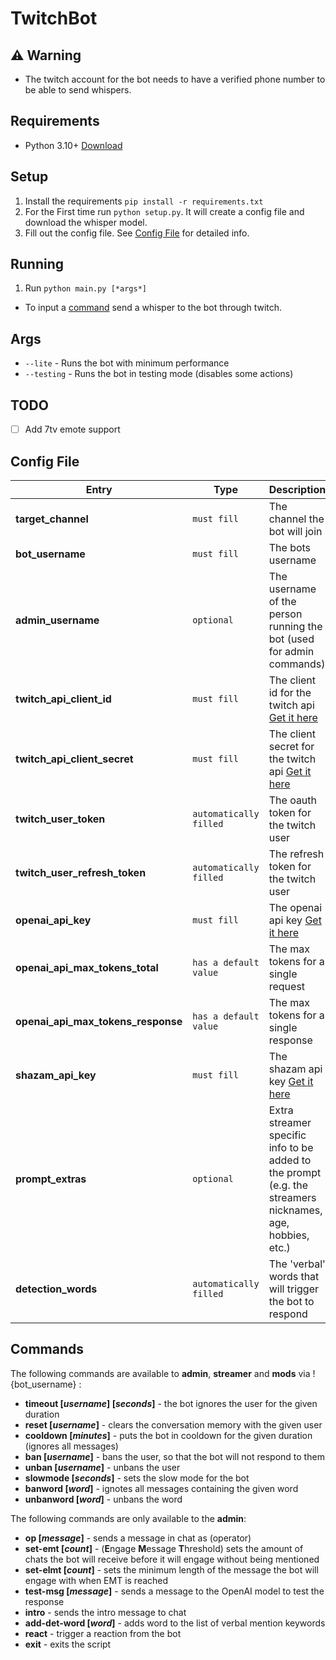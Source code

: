 # TwitchBot

## :warning: Warning
- The twitch account for the bot needs to have a verified phone number to be able to send whispers.

## Requirements
- Python 3.10+ [Download](https://www.python.org/downloads/)

## Setup
1. Install the requirements `pip install -r requirements.txt`
2. For the First time run `python setup.py`. It will create a config file and download the whisper model.
3. Fill out the config file. See [Config File](#config-file) for detailed info.

## Running
1. Run `python main.py [*args*]`
- To input a [command](#commands) send a whisper to the bot through twitch.

## Args
- `--lite` - Runs the bot with minimum performance
- `--testing` - Runs the bot in testing mode (disables some actions)

## TODO
- [ ] Add 7tv emote support

## Config File
| Entry | Type | Description |
| --- | --- | --- |
| **target_channel** | `must fill` | The channel the bot will join |
| **bot_username** | `must fill` | The bots username |
| **admin_username** | `optional` | The username of the person running the bot (used for admin commands) |
| **twitch_api_client_id** | `must fill` | The client id for the twitch api [Get it here](https://dev.twitch.tv/console/apps) |
| **twitch_api_client_secret** | `must fill` | The client secret for the twitch api [Get it here](https://dev.twitch.tv/console/apps) |
| **twitch_user_token** | `automatically filled` | The oauth token for the twitch user |
| **twitch_user_refresh_token** | `automatically filled` | The refresh token for the twitch user |
| **openai_api_key** | `must fill` | The openai api key [Get it here](https://platform.openai.com/account/api-keys) |
| **openai_api_max_tokens_total** | `has a default value` | The max tokens for a single request |
| **openai_api_max_tokens_response** | `has a default value` | The max tokens for a single response |
| **shazam_api_key** | `must fill` | The shazam api key [Get it here](https://rapidapi.com/apidojo/api/shazam) |
| **prompt_extras** | `optional` | Extra streamer specific info to be added to the prompt (e.g. the streamers nicknames, age, hobbies, etc.) |
| **detection_words** | `automatically filled` | The 'verbal' words that will trigger the bot to respond |

## Commands 
The following commands are available to **admin**, **streamer** and **mods** via !{bot_username} :
+ **timeout [*username*] [*seconds*]** - the bot ignores the user for the given duration
+ **reset [*username*]** - clears the conversation memory with the given user
+ **cooldown [*minutes*]** - puts the bot in cooldown for the given duration (ignores all messages)
+ **ban [*username*]** - bans the user, so that the bot will not respond to them
+ **unban [*username*]** - unbans the user
+ **slowmode [*seconds*]** - sets the slow mode for the bot
+ **banword [*word*]** - ignotes all messages containing the given word
+ **unbanword [*word*]** - unbans the word

The following commands are only available to the **admin**:
+ **op [*message*]** - sends a message in chat as (operator)
+ **set-emt [*count*]** - (**E**ngage **M**essage **T**hreshold) sets the amount of chats the bot will receive before it will engage without being mentioned
+ **set-elmt [*count*]** - sets the minimum length of the message the bot will engage with when EMT is reached
+ **test-msg [*message*]** - sends a message to the OpenAI model to test the response
+ **intro** - sends the intro message to chat
+ **add-det-word [*word*]** - adds word to the list of verbal mention keywords
+ **react** - trigger a reaction from the bot
+ **exit** - exits the script
